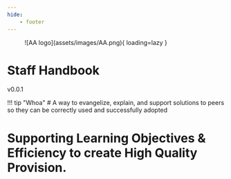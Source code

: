 ```yaml
---
hide:
    - footer
---
```


<figure markdown>
![AA logo](assets/images/AA.png){ loading=lazy }
</figure>

# Staff Handbook

v0.0.1

!!! tip "Whoa" # A way to evangelize, explain, and support solutions to peers so they can be correctly used and successfully adopted

# Supporting Learning Objectives & Efficiency to create High Quality Provision.
